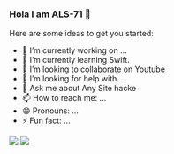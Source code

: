 ### Hola I am ALS-71 👋

Here are some ideas to get you started:

- 🔭 I’m currently working on ...
- 🌱 I’m currently learning Swift.
- 👯 I’m looking to collaborate on Youtube
- 🤔 I’m looking for help with ...
- 💬 Ask me about Any Site hacke 
- 📫 How to reach me: ...
- 😄 Pronouns: ...
- ⚡ Fun fact: ...
<img src="https://github-readme-stats.vercel.app/api?username=als-71&&show_icons=true&title_color=ffffff&icon_color=bb2acf&text_color=daf7dc&bg_color=151515">
<img src="https://camo.githubusercontent.com/911f8c0a1112346f71aa1998d70a5e679f1ad1ff2917bc67e38b28a8a11c4da2/68747470733a2f2f6769746875622d726561646d652d73746174732e616e7572616768617a7261312e76657263656c2e6170702f6170692f746f702d6c616e67732f3f757365726e616d653d626f746f6c6d6568656469266c61796f75743d636f6d70616374267468656d653d636861727472657573652d6461726b">

